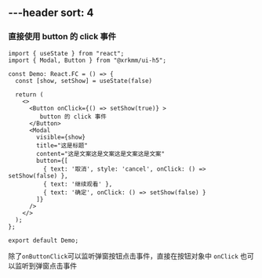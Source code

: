 ---header
sort: 4
---
### 直接使用 button 的 click 事件

```tsx
import { useState } from "react";
import { Modal, Button } from "@xrkmm/ui-h5";

const Demo: React.FC = () => {
  const [show, setShow] = useState(false)

  return (
    <>
      <Button onClick={() => setShow(true)} >
         button 的 click 事件
      </Button>
      <Modal
        visible={show}
        title="这是标题"
        content="这是文案这是文案这是文案这是文案"
        button={[
          { text: '取消', style: 'cancel', onClick: () => setShow(false) },
          { text: '继续观看' },
          { text: '确定', onClick: () => setShow(false) }
        ]}
      />
    </>
  );
};

export default Demo;
```
除了`onButtonClick`可以监听弹窗按钮点击事件，直接在按钮对象中 `onClick` 也可以监听到弹窗点击事件
